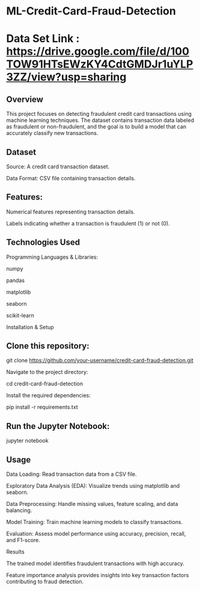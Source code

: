 # ML-Credit-Card-Fraud-Detection
# Data Set Link : https://drive.google.com/file/d/100TOW91HTsEWzKY4CdtGMDJr1uYLP3ZZ/view?usp=sharing
## Overview

This project focuses on detecting fraudulent credit card transactions using machine learning techniques. The dataset contains transaction data labeled as fraudulent or non-fraudulent, and the goal is to build a model that can accurately classify new transactions.

## Dataset

Source: A credit card transaction dataset.

Data Format: CSV file containing transaction details.

## Features:

Numerical features representing transaction details.

Labels indicating whether a transaction is fraudulent (1) or not (0).

## Technologies Used

Programming Languages & Libraries:

numpy

pandas

matplotlib

seaborn

scikit-learn

Installation & Setup

## Clone this repository:

git clone https://github.com/your-username/credit-card-fraud-detection.git

Navigate to the project directory:

cd credit-card-fraud-detection

Install the required dependencies:

pip install -r requirements.txt

## Run the Jupyter Notebook:

jupyter notebook

## Usage

Data Loading: Read transaction data from a CSV file.

Exploratory Data Analysis (EDA): Visualize trends using matplotlib and seaborn.

Data Preprocessing: Handle missing values, feature scaling, and data balancing.

Model Training: Train machine learning models to classify transactions.

Evaluation: Assess model performance using accuracy, precision, recall, and F1-score.

Results

The trained model identifies fraudulent transactions with high accuracy.

Feature importance analysis provides insights into key transaction factors contributing to fraud detection.
